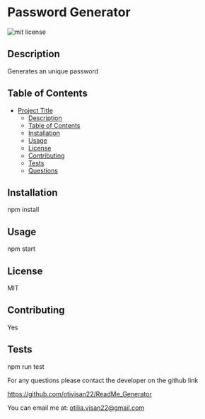# Password Generator

  ![mit license](https://img.shields.io/badge/license-MIT-green)
  

## Description 
Generates an unique password

## Table of Contents

- [Project Title](#project-title)
  - [Description](#description)
  - [Table of Contents](#table-of-contents)
  - [Installation](#installation)
  - [Usage](#usage)
  - [License](#license)
  - [Contributing](#contributing)
  - [Tests](#tests)
  - [Questions](#questions)

## Installation

npm install

## Usage
npm start

## License
MIT

## Contributing
Yes

## Tests
npm run test

For any questions please contact the developer on the github link 

https://github.com/otivisan22/ReadMe_Generator

You can email me at: otilia.visan22@gmail.com


